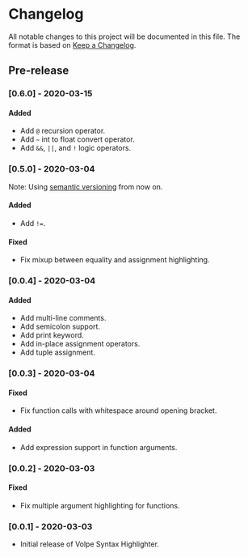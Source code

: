 # Changelog

All notable changes to this project will be documented in this file.
The format is based on [Keep a Changelog](https://keepachangelog.com/en/1.0.0/).

## Pre-release

### [0.6.0] - 2020-03-15
#### Added
- Add `@` recursion operator.
- Add `~` int to float convert operator.
- Add `&&`, `||`, and `!` logic operators.

### [0.5.0] - 2020-03-04
Note: Using [semantic versioning](https://semver.org/spec/v2.0.0.html) from now on.
#### Added
- Add `!=`.

#### Fixed
- Fix mixup between equality and assignment highlighting.


### [0.0.4] - 2020-03-04
#### Added
- Add multi-line comments.
- Add semicolon support.
- Add print keyword.
- Add in-place assignment operators.
- Add tuple assignment.


### [0.0.3] - 2020-03-04
#### Fixed
- Fix function calls with whitespace around opening bracket.

#### Added
- Add expression support in function arguments.


### [0.0.2] - 2020-03-03
#### Fixed
- Fix multiple argument highlighting for functions.


### [0.0.1] - 2020-03-03
- Initial release of Volpe Syntax Highlighter.